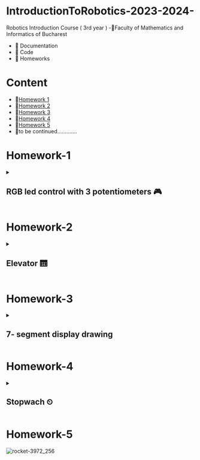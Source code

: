 # IntroductionToRobotics-2023-2024-

Robotics Introduction Course ( 3rd year )
-📍Faculty of Mathematics and Informatics of Bucharest
- 🤖 Documentation
- 🤖 Code
- 🤖 Homeworks

# Content
- 🚨[Homework 1](#homework-1)
- 🚨[Homework 2](#homework-2)
- 🚨[Homework 3](#homework-3)
- 🚨[Homework 4](#homework-4)
- 🚨[Homework 5](#homework-5)
- 🚨to be continued.............
# Homework-1
<details>
<summary> <h2> RGB led control with 3 potentiometers 🎮 </h2> </summary>
<h3>Task</h3>
<details>
Utilize a separate potentiometer to independently control each color of the RGB LED (Red, Green, and Blue). This control should be achieved using digital electronics.
</details>

### 🖥 Code : [ The Code 🖥 ](https://github.com/anacimpeanu/IntroductionToRobotics-2023-2024-/blob/main/Homework/RGB_HOMEWORK_1.ino)

### 🕹 Electronic scheme: ![IR schema final](https://github.com/anacimpeanu/IntroductionToRobotics-2023-2024-/assets/115561036/94e1bbc6-0383-4f4e-93e0-0ff483e604af)


### 📸 Electronic circuit in real life:
![ir 4](https://github.com/anacimpeanu/IntroductionToRobotics-2023-2024-/assets/115561036/ea5f1460-1497-47f4-814b-68cbce823bef)


![ir 3](https://github.com/anacimpeanu/IntroductionToRobotics-2023-2024-/assets/115561036/f2147743-0050-4abc-8c60-3fa82d5a2e7c)

### 📽 Video : [ RGB Video 🧨](https://youtu.be/yFtEyoPxVpA)

### 🔌 Important : 
- The red LED has too much internal resistance, and a 330 resistor further reduces the current reaching the LED
- So, for the red LED, I use a resistance of 10, so we allow a current with a higher intensity to reach the LED

</details> 

# Homework-2
<details>
<summary> <h2> Elevator 🛗 </h2> </summary>
  
This assignment involves simulating a 3-floor elevator control system using
LEDs, buttons, and a buzzer with Arduino.
You'll acquire expertise in utilizing button state transitions, applying debouncing methods, and orchestrating various components to simulate real-life situations.
## Tasks
### Design a control system that simulates a 3-floor elevator using the Arduino platform.
### LED Indicators: 
- Three LEDs, each symbolizing a different floor, with one lighting up to show the current floor. Another LED indicating the elevator's status, blinking during movement and 
staying steady when stationary.
### Buttons:
- Create 3 buttons for floor call requests. When pressed, the elevator should simulate movement towards the corresponding floor after a brief delay (2-3 seconds).
### Buzzer: The buzzer should produce brief sounds in the following situations:
              - When the elevator arrives at the requested floor (resembling a "ding").
              - During elevator door closing and movement (with distinct sounds for each action).
### State & Timers:
- If the elevator is already at the chosen floor, pressing the button for that floor does nothing. Otherwise, after a button press, the elevator should first wait for the doors to close and then move to the desired floor. If the elevator is already moving, it should either delay the action or queue it for after completing its current tasks.



### 🖥 Code : [ The Code 🖥 ](https://github.com/anacimpeanu/IntroductionToRobotics-2023-2024-/blob/main/Homework/ELEVATOR_HOMEWORK_II.ino)

### 🕹 Electronic scheme:![schema_ir_2](https://github.com/anacimpeanu/IntroductionToRobotics-2023-2024-/assets/115561036/6a709726-ad35-45eb-980c-59fab8d0455c)

### 📸 Electronic circuit in real life:
![poza1_ir_2](https://github.com/anacimpeanu/IntroductionToRobotics-2023-2024-/assets/115561036/6c3cefd1-6c12-4939-9919-63c0e31eb168)
![poza2_ir_2](https://github.com/anacimpeanu/IntroductionToRobotics-2023-2024-/assets/115561036/8b36885d-4b3b-407d-9781-5d5c582b716d)

### 📽 Video : [ ELEVATOR VIDEO 🛗](https://youtube.com/shorts/OGeQ3VK3NGE?feature=share)

</details>

# Homework-3
<details>
<summary> <h2> 7- segment display drawing </h2> </summary>
To operate the segment and create drawings on the display, you will employ the joystick for precise control. The transition between segments must feel organic, ensuring that they move smoothly from their current location to adjacent positions, while avoiding passing through obstacles or "walls."

## Task 

- Begin at the starting point, which should be located at the decimal point (DP). The current position will consistently blink, regardless of whether the segment is active or not. Utilize the joystick to transition between neighboring positions, as indicated in the table for the appropriate movements. A brief press of the button will toggle the segment's state between ON and OFF, while a prolonged press of the button will reset the entire display by deactivating all segments and relocating the current position to the decimal point.
-  ### Components : 
                - 1 7-segment display
                - 1 joystick
                - resistors and wires (perlogic)
   
- ### Tabel with cases :
<img width="294" alt="image" src="https://github.com/anacimpeanu/IntroductionToRobotics-2023-2024-/assets/115561036/beaa7d3f-8ca8-4410-9803-9875ad7518bd">



### 🖥 Code : [ The Code 🖥 ](https://github.com/anacimpeanu/IntroductionToRobotics-2023-2024-/blob/main/Homework/SEGMENT_HOMEWORK_III.ino)

### 🕹 Electronic scheme: ![ir_3](https://github.com/anacimpeanu/IntroductionToRobotics-2023-2024-/assets/115561036/7584b217-328a-480e-b98e-504ca061965c)


### 📸 Electronic circuit in real life:
![ir_p_3](https://github.com/anacimpeanu/IntroductionToRobotics-2023-2024-/assets/115561036/77f75aaf-c00c-450b-887b-41b630c5b583)

![ir_p2_3](https://github.com/anacimpeanu/IntroductionToRobotics-2023-2024-/assets/115561036/001baccc-71d5-4ff9-b7f3-60d259fb01bf)

### 📽 Video : [ 7-segment drawing](https://youtu.be/vHeJH_eb4iU)

### 🔌 Important : 
## The axes of the merging joystick will be taken into account (that difference is explained in the way and in the code)
## Something useful for me : [Something](https://github.com/anacimpeanu/IntroductionToRobotics-2023-2024-/files/13293533/Facultate.3.pdf)


</details> 

# Homework-4
<details>
<summary> <h2> Stopwach ⏲  </h2> </summary>
I have implemented a stopwatch timer that measures time in tenths of a second and includes a feature to save lap times.

### Task 
To implement a stopwatch.
Initial state : 000.0.
📍 Make sure you put the dot ”.”
## Components 
            - 7-segment display
            - 3 buttons
            - resistors and wires 
            - Bonus : I was thinking of using a led / buzzer to check the operation of the buttons
## The functionality of the buttons

            ⚙️ Button 1 - START / PAUSE 
            📍 Important to know : The display will indicate "000.0". Upon pressing the Start button, the timer will commence.
            📍 Counting mode :
                  - Button 2 doesn't work 
            📍 In pause mode :
                  - Button 2 can reset the display back at initial state ( if it is pressed ) 
                  - Button 3 doesn't work 
                  
            ⚙️ Button 2 - RESET
            📍 Important to know : Reset functionality is available when the timer is in pause mode. 
            📍 Button 2 and the timer is still couting othing happens .
            📍 If in lap viewing mode, resetting will also clear saved laps.

            ⚙️ Button 3 - Save the lap time when in counting mode and cycle through the last four saved laps.
            📍 Important to know : 
                - Counting mode -> every time you press the lap button ( button 3 )
                - This save the timers value up to 4 times when pressed the fifth time it overrides the one saved first.
              
### 🖥 Code : [ The Code 🖥 ](https://github.com/anacimpeanu/IntroductionToRobotics-2023-2024-/blob/main/Homework/STOPWACH_HOMEWORKIV.ino)


### 🕹 Electronic scheme:![ir_5](https://github.com/anacimpeanu/IntroductionToRobotics-2023-2024-/assets/115561036/78b6ffd3-abde-4524-9f84-64fa78e4670b)


### 📸 Electronic circuit in real life: 


<img src ="https://github.com/anacimpeanu/IntroductionToRobotics-2023-2024-/assets/115561036/2a5ea5d4-2ea3-45ba-b8c9-28c59bbab5a6.jpg" width="400" height="500">

<img src="https://github.com/anacimpeanu/IntroductionToRobotics-2023-2024-/assets/115561036/af25b659-0583-4df4-a141-7857e4694858.jpg" width="400" height="500">




### 📽 Video : [Stopwach ⏲ ](https://youtube.com/shorts/kbCsYBEE1Zw)



</details>

# Homework-5
![rocket-3972_256](https://github.com/anacimpeanu/IntroductionToRobotics-2023-2024-/assets/115561036/39316847-11da-4220-adb8-82cbb081ed93)

            
